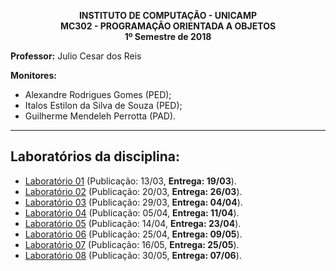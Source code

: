 <!-- Início de workaround com HTML -->
<p align="center">
    <b>
        INSTITUTO DE COMPUTAÇÃO - UNICAMP </br>
        MC302 - PROGRAMAÇÃO ORIENTADA A OBJETOS </br>
        1º Semestre de 2018 </br>
    </b>
</p>
<!-- Fim de workaround com HTML -->

**Professor:** Julio Cesar dos Reis

**Monitores:**
  - Alexandre Rodrigues Gomes (PED);
  - Italos Estilon da Silva de Souza (PED);
  - Guilherme Mendeleh Perrotta (PAD).
___
## Laboratórios da disciplina:

- [Laboratório 01](LAB01/enunciado.md) (Publicação: 13/03, **Entrega: 19/03**).
- [Laboratório 02](LAB02/enunciado.md) (Publicação: 20/03, **Entrega: 26/03**).
- [Laboratório 03](LAB03/enunciado.md) (Publicação: 29/03, **Entrega: 04/04**).
- [Laboratório 04](LAB04/enunciado.md) (Publicação: 05/04, **Entrega: 11/04**).
- [Laboratório 05](LAB05/enunciado.md) (Publicação: 14/04, **Entrega: 23/04**).
- [Laboratório 06](LAB06/enunciado.md) (Publicação: 25/04, **Entrega: 09/05**).
- [Laboratório 07](LAB07/enunciado.md) (Publicação: 16/05, **Entrega: 25/05**).
- [Laboratório 08](LAB08/enunciado.md) (Publicação: 30/05, **Entrega: 07/06**).
